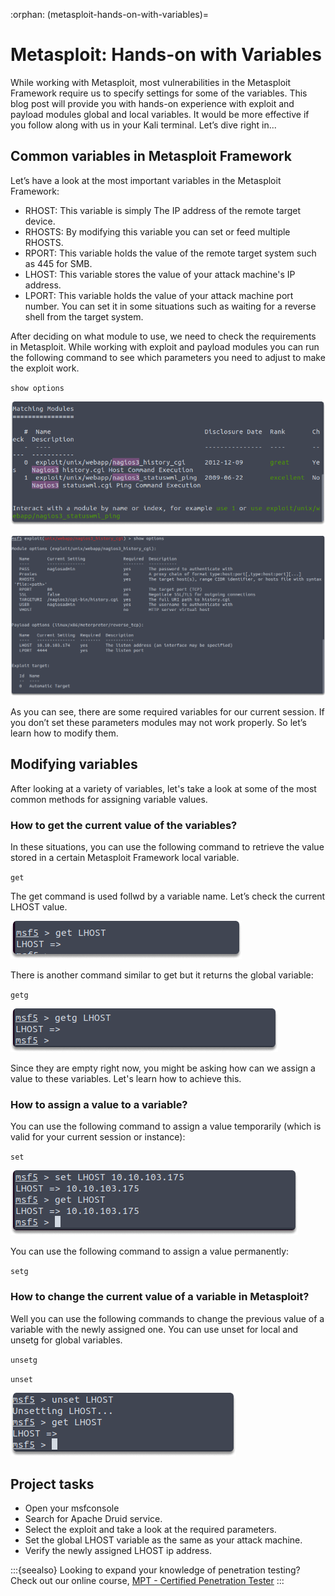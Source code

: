 :orphan:
(metasploit-hands-on-with-variables)=

# Metasploit: Hands-on with Variables

While working with Metasploit, most vulnerabilities in the Metasploit Framework require us to specify settings for some of the variables. This blog post will provide you with hands-on experience with exploit and payload modules global and local variables. It would be more effective if you follow along with us in your Kali terminal. Let’s dive right in...

## Common variables in Metasploit Framework

Let’s have a look at the most important variables in the Metasploit Framework:

- RHOST: This variable is simply The IP address of the remote target device.
- RHOSTS: By modifying this variable you can set or feed multiple RHOSTS.
- RPORT: This variable holds the value of the remote target system such as 445 for SMB.
- LHOST: This variable stores the value of your attack machine's IP address.
- LPORT: This variable holds the value of your attack machine port number. You can set it in some situations such as waiting for a reverse shell from the target system.

After deciding on what module to use, we need to check the requirements in Metasploit. While working with exploit and payload modules you can run the following command to see which parameters you need to adjust to make the exploit work.

`show options`

![alt img](images/metasploit-variables-79.png)

![alt img](images/metasploit-variables-80.png)

As you can see, there are some required variables for our current session. If you don’t set these parameters modules may not work properly. So let’s learn how to modify them.

## Modifying variables

After looking at a variety of variables, let's take a look at some of the most common methods for assigning variable values.

### How to get the current value of the variables?

In these situations, you can use the following command to retrieve the value stored in a certain Metasploit Framework local variable.

`get`

The get command is used follwd by a variable name. Let’s check the current LHOST value.

![alt img](images/metasploit-variables-75.png)

There is another command similar to get but it returns the global variable:

`getg`

![alt img](images/metasploit-variables-76.png)

Since they are empty right now, you might be asking how can we assign a value to these variables. Let's learn how to achieve this.

### How to assign a value to a variable?

You can use the following command to assign a value temporarily (which is valid for your current session or instance):

`set`

![alt img](images/metasploit-variables-77.png)

You can use the following command to assign a value permanently:

`setg`

### How to change the current value of a variable in Metasploit?

Well you can use the following commands to change the previous value of a variable with the newly assigned one. You can use unset for local and unsetg for global variables.

`unsetg`

`unset`

![alt img](images/metasploit-variables-78.png)

## Project tasks

- Open your msfconsole
- Search for Apache Druid service.
- Select the exploit and take a look at the required parameters.
- Set the global LHOST variable as the same as your attack machine.
- Verify the newly assigned LHOST ip address.

:::{seealso}
Looking to expand your knowledge of penetration testing? Check out our online course, [MPT - Certified Penetration Tester](https://www.mosse-institute.com/certifications/mpt-certified-penetration-tester.html)
:::
